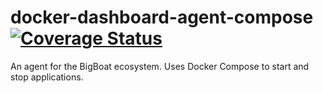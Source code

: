 # docker-dashboard-agent-compose [![Coverage Status](https://coveralls.io/repos/github/ICTU/docker-dashboard-agent-compose/badge.svg?branch=master)](https://coveralls.io/github/ICTU/docker-dashboard-agent-compose?branch=master)

An agent for the BigBoat ecosystem. Uses Docker Compose to start and stop applications.
